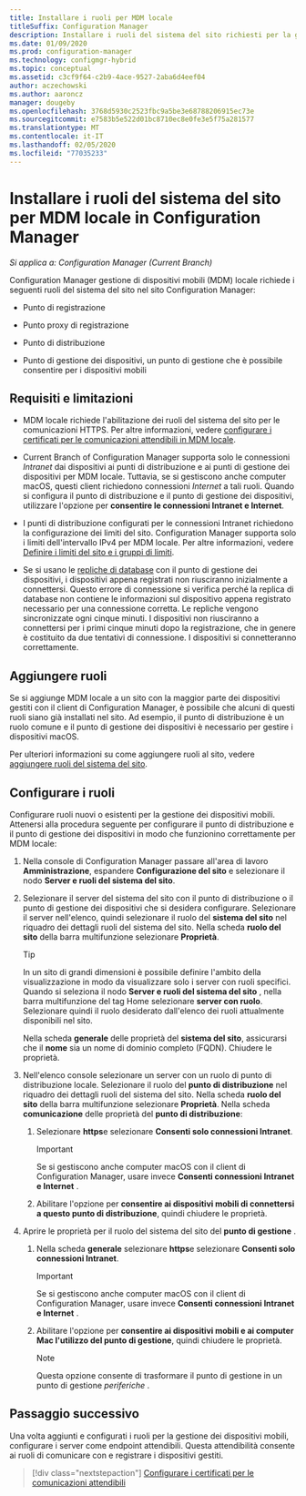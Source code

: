 ```yaml
---
title: Installare i ruoli per MDM locale
titleSuffix: Configuration Manager
description: Installare i ruoli del sistema del sito richiesti per la gestione dei dispositivi mobili (MDM) locale in Configuration Manager.
ms.date: 01/09/2020
ms.prod: configuration-manager
ms.technology: configmgr-hybrid
ms.topic: conceptual
ms.assetid: c3cf9f64-c2b9-4ace-9527-2aba6d4eef04
author: aczechowski
ms.author: aaroncz
manager: dougeby
ms.openlocfilehash: 3768d5930c2523fbc9a5be3e68788206915ec73e
ms.sourcegitcommit: e7583b5e522d01bc8710ec8e0fe3e5f75a281577
ms.translationtype: MT
ms.contentlocale: it-IT
ms.lasthandoff: 02/05/2020
ms.locfileid: "77035233"
---
```

# <a name="install-site-system-roles-for-on-premises-mdm-in-configuration-manager"></a>Installare i ruoli del sistema del sito per MDM locale in Configuration Manager

*Si applica a: Configuration Manager (Current Branch)*

Configuration Manager gestione di dispositivi mobili (MDM) locale richiede i seguenti ruoli del sistema del sito nel sito Configuration Manager:

- Punto di registrazione

- Punto proxy di registrazione

- Punto di distribuzione

- Punto di gestione dei dispositivi, un punto di gestione che è possibile consentire per i dispositivi mobili

## <a name="requirements-and-limitations"></a>Requisiti e limitazioni

- MDM locale richiede l'abilitazione dei ruoli del sistema del sito per le comunicazioni HTTPS. Per altre informazioni, vedere [configurare i certificati per le comunicazioni attendibili in MDM locale](/sccm/mdm/get-started/set-up-certificates-on-premises-mdm).

- Current Branch of Configuration Manager supporta solo le connessioni *Intranet* dai dispositivi ai punti di distribuzione e ai punti di gestione dei dispositivi per MDM locale. Tuttavia, se si gestiscono anche computer macOS, questi client richiedono connessioni *Internet* a tali ruoli. Quando si configura il punto di distribuzione e il punto di gestione dei dispositivi, utilizzare l'opzione per **consentire le connessioni Intranet e Internet**.

- I punti di distribuzione configurati per le connessioni Intranet richiedono la configurazione dei limiti del sito. Configuration Manager supporta solo i limiti dell'intervallo IPv4 per MDM locale. Per altre informazioni, vedere [Definire i limiti del sito e i gruppi di limiti](/configmgr/core/servers/deploy/configure/define-site-boundaries-and-boundary-groups).

- Se si usano le [repliche di database](/configmgr/core/servers/deploy/configure/database-replicas-for-management-points) con il punto di gestione dei dispositivi, i dispositivi appena registrati non riusciranno inizialmente a connettersi. Questo errore di connessione si verifica perché la replica di database non contiene le informazioni sul dispositivo appena registrato necessario per una connessione corretta. Le repliche vengono sincronizzate ogni cinque minuti. I dispositivi non riusciranno a connettersi per i primi cinque minuti dopo la registrazione, che in genere è costituito da due tentativi di connessione. I dispositivi si connetteranno correttamente.

## <a name="add-roles"></a>Aggiungere ruoli

Se si aggiunge MDM locale a un sito con la maggior parte dei dispositivi gestiti con il client di Configuration Manager, è possibile che alcuni di questi ruoli siano già installati nel sito. Ad esempio, il punto di distribuzione è un ruolo comune e il punto di gestione dei dispositivi è necessario per gestire i dispositivi macOS.

Per ulteriori informazioni su come aggiungere ruoli al sito, vedere [aggiungere ruoli del sistema del sito](/configmgr/core/servers/deploy/configure/install-site-system-roles).

## <a name="configure-roles"></a>Configurare i ruoli

Configurare ruoli nuovi o esistenti per la gestione dei dispositivi mobili. Attenersi alla procedura seguente per configurare il punto di distribuzione e il punto di gestione dei dispositivi in modo che funzionino correttamente per MDM locale:

1. Nella console di Configuration Manager passare all'area di lavoro **Amministrazione**, espandere **Configurazione del sito** e selezionare il nodo **Server e ruoli del sistema del sito**.

1. Selezionare il server del sistema del sito con il punto di distribuzione o il punto di gestione dei dispositivi che si desidera configurare. Selezionare il server nell'elenco, quindi selezionare il ruolo del **sistema del sito** nel riquadro dei dettagli ruoli del sistema del sito. Nella scheda **ruolo del sito** della barra multifunzione selezionare **Proprietà**.

    > [!TIP]
    > In un sito di grandi dimensioni è possibile definire l'ambito della visualizzazione in modo da visualizzare solo i server con ruoli specifici. Quando si seleziona il nodo **Server e ruoli del sistema del sito** , nella barra multifunzione del tag Home selezionare **server con ruolo**. Selezionare quindi il ruolo desiderato dall'elenco dei ruoli attualmente disponibili nel sito.

    Nella scheda **generale** delle proprietà del **sistema del sito**, assicurarsi che il **nome** sia un nome di dominio completo (FQDN). Chiudere le proprietà.

1. Nell'elenco console selezionare un server con un ruolo di punto di distribuzione locale. Selezionare il ruolo del **punto di distribuzione** nel riquadro dei dettagli ruoli del sistema del sito. Nella scheda **ruolo del sito** della barra multifunzione selezionare **Proprietà**. Nella scheda **comunicazione** delle proprietà del **punto di distribuzione**:

    1. Selezionare **https**e selezionare **Consenti solo connessioni Intranet**.

        > [!IMPORTANT]
        > Se si gestiscono anche computer macOS con il client di Configuration Manager, usare invece **Consenti connessioni Intranet e Internet** .

    1. Abilitare l'opzione per **consentire ai dispositivi mobili di connettersi a questo punto di distribuzione**, quindi chiudere le proprietà.

1. Aprire le proprietà per il ruolo del sistema del sito del **punto di gestione** .

    1. Nella scheda **generale** selezionare **https**e selezionare **Consenti solo connessioni Intranet**.

        > [!IMPORTANT]
        > Se si gestiscono anche computer macOS con il client di Configuration Manager, usare invece **Consenti connessioni Intranet e Internet** .

    1. Abilitare l'opzione per **consentire ai dispositivi mobili e ai computer Mac l'utilizzo del punto di gestione**, quindi chiudere le proprietà.

        > [!NOTE]
        > Questa opzione consente di trasformare il punto di gestione in un punto di gestione *periferiche* .  

## <a name="next-step"></a>Passaggio successivo

Una volta aggiunti e configurati i ruoli per la gestione dei dispositivi mobili, configurare i server come endpoint attendibili. Questa attendibilità consente ai ruoli di comunicare con e registrare i dispositivi gestiti.

> [!div class="nextstepaction"]
> [Configurare i certificati per le comunicazioni attendibili](/configmgr/mdm/get-started/set-up-certificates-on-premises-mdm)
